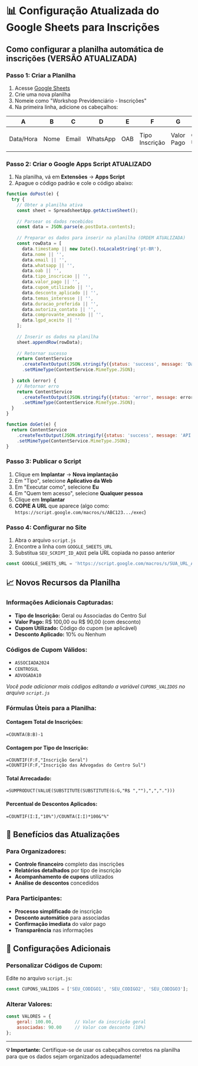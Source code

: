 # 📊 Configuração Atualizada do Google Sheets para Inscrições

## Como configurar a planilha automática de inscrições (VERSÃO ATUALIZADA)

### Passo 1: Criar a Planilha
1. Acesse [Google Sheets](https://sheets.google.com)
2. Crie uma nova planilha
3. Nomeie como "Workshop Previdenciário - Inscrições"
4. Na primeira linha, adicione os cabeçalhos:

| A | B | C | D | E | F | G | H | I | J | K | L | M | N |
|---|---|---|---|---|---|---|---|---|---|---|---|---|---|
| Data/Hora | Nome | Email | WhatsApp | OAB | Tipo Inscrição | Valor Pago | Cupom Utilizado | Desconto Aplicado | Temas de Interesse | Duração Preferida | Autoriza Contato | Comprovante | LGPD |

### Passo 2: Criar o Google Apps Script ATUALIZADO
1. Na planilha, vá em **Extensões** → **Apps Script**
2. Apague o código padrão e cole o código abaixo:

```javascript
function doPost(e) {
  try {
    // Obter a planilha ativa
    const sheet = SpreadsheetApp.getActiveSheet();
    
    // Parsear os dados recebidos
    const data = JSON.parse(e.postData.contents);
    
    // Preparar os dados para inserir na planilha (ORDEM ATUALIZADA)
    const rowData = [
      data.timestamp || new Date().toLocaleString('pt-BR'),
      data.nome || '',
      data.email || '',
      data.whatsapp || '',
      data.oab || '',
      data.tipo_inscricao || '',
      data.valor_pago || '',
      data.cupom_utilizado || '',
      data.desconto_aplicado || '',
      data.temas_interesse || '',
      data.duracao_preferida || '',
      data.autoriza_contato || '',
      data.comprovante_anexado || '',
      data.lgpd_aceito || ''
    ];
    
    // Inserir os dados na planilha
    sheet.appendRow(rowData);
    
    // Retornar sucesso
    return ContentService
      .createTextOutput(JSON.stringify({status: 'success', message: 'Dados salvos com sucesso'}))
      .setMimeType(ContentService.MimeType.JSON);
      
  } catch (error) {
    // Retornar erro
    return ContentService
      .createTextOutput(JSON.stringify({status: 'error', message: error.toString()}))
      .setMimeType(ContentService.MimeType.JSON);
  }
}

function doGet(e) {
  return ContentService
    .createTextOutput(JSON.stringify({status: 'success', message: 'API funcionando'}))
    .setMimeType(ContentService.MimeType.JSON);
}
```

### Passo 3: Publicar o Script
1. Clique em **Implantar** → **Nova implantação**
2. Em "Tipo", selecione **Aplicativo da Web**
3. Em "Executar como", selecione **Eu**
4. Em "Quem tem acesso", selecione **Qualquer pessoa**
5. Clique em **Implantar**
6. **COPIE A URL** que aparece (algo como: `https://script.google.com/macros/s/ABC123.../exec`)

### Passo 4: Configurar no Site
1. Abra o arquivo `script.js`
2. Encontre a linha com `GOOGLE_SHEETS_URL`
3. Substitua `SEU_SCRIPT_ID_AQUI` pela URL copiada no passo anterior

```javascript
const GOOGLE_SHEETS_URL = 'https://script.google.com/macros/s/SUA_URL_AQUI/exec';
```

## 📈 Novos Recursos da Planilha

### Informações Adicionais Capturadas:
- **Tipo de Inscrição:** Geral ou Associadas do Centro Sul
- **Valor Pago:** R$ 100,00 ou R$ 90,00 (com desconto)
- **Cupom Utilizado:** Código do cupom (se aplicável)
- **Desconto Aplicado:** 10% ou Nenhum

### Códigos de Cupom Válidos:
- `ASSOCIADA2024`
- `CENTROSUL`
- `ADVOGADA10`

*Você pode adicionar mais códigos editando a variável `CUPONS_VALIDOS` no arquivo `script.js`*

### Fórmulas Úteis para a Planilha:

#### Contagem Total de Inscrições:
```
=COUNTA(B:B)-1
```

#### Contagem por Tipo de Inscrição:
```
=COUNTIF(F:F,"Inscrição Geral")
=COUNTIF(F:F,"Inscrição das Advogadas do Centro Sul")
```

#### Total Arrecadado:
```
=SUMPRODUCT(VALUE(SUBSTITUTE(SUBSTITUTE(G:G,"R$ ",""),",",".")))
```

#### Percentual de Descontos Aplicados:
```
=COUNTIF(I:I,"10%")/COUNTA(I:I)*100&"%"
```

## 🎯 Benefícios das Atualizações

### Para Organizadores:
- **Controle financeiro** completo das inscrições
- **Relatórios detalhados** por tipo de inscrição
- **Acompanhamento de cupons** utilizados
- **Análise de descontos** concedidos

### Para Participantes:
- **Processo simplificado** de inscrição
- **Desconto automático** para associadas
- **Confirmação imediata** do valor pago
- **Transparência** nas informações

## 🔧 Configurações Adicionais

### Personalizar Códigos de Cupom:
Edite no arquivo `script.js`:
```javascript
const CUPONS_VALIDOS = ['SEU_CODIGO1', 'SEU_CODIGO2', 'SEU_CODIGO3'];
```

### Alterar Valores:
```javascript
const VALORES = {
    geral: 100.00,        // Valor da inscrição geral
    associadas: 90.00     // Valor com desconto (10%)
};
```

---

**💡 Importante:** Certifique-se de usar os cabeçalhos corretos na planilha para que os dados sejam organizados adequadamente!

